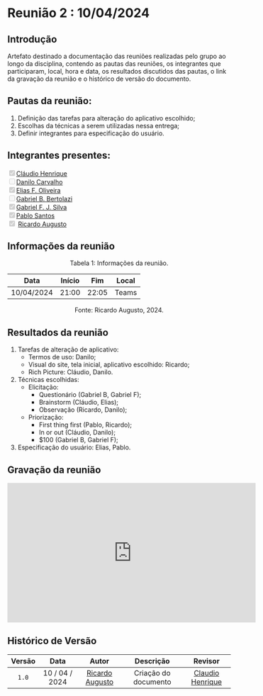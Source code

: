 # Reunião 2 : 10/04/2024

## Introdução

Artefato destinado a documentação das reuniões realizadas pelo grupo ao longo da disciplina, contendo as pautas das reuniões, os integrantes que participaram, local, hora e data, os resultados discutidos das pautas, o link da gravação da reunião e o histórico de versão do documento. 

## Pautas da reunião:

1. Definição das tarefas para alteração do aplicativo escolhido;
2. Escolhas da técnicas a serem utilizadas nessa entrega;
3. Definir integrantes para especificação do usuário.

## Integrantes presentes:

<label><input type="checkbox" checked disabled>[Cláudio Henrique][ClaudioGH]</label><br>
<label><input type="checkbox" disabled>[Danilo Carvalho][DaniloGH]</label><br>
<label><input type="checkbox" checked disabled>[Elias F. Oliveira][EliasGH]</label><br>
<label><input type="checkbox" disabled>[Gabriel B. Bertolazi][GabrielBGH]</label><br>
<label><input type="checkbox" checked disabled>[Gabriel F. J. Silva][GabrielFGH]</label><br>
<label><input type="checkbox" checked disabled>[Pablo Santos][PabloGH]</label><br>
<label><input type="checkbox" checked disabled> [Ricardo Augusto][RicardoGH]</label><br>

## Informações da reunião

<div style="text-align: center">
<p> Tabela 1: Informações da reunião. </p>
</div>

| Data | Início | Fim | Local
|:-:|:-:|:-:|:-:|
| 10/04/2024 | 21:00 | 22:05 | Teams
<div style="text-align: center">
<p> Fonte: Ricardo Augusto, 2024. </p>
</div>

## Resultados da reunião

1. Tarefas de alteração de aplicativo:
    - Termos de uso: Danilo;
    - Visual do site, tela inicial, aplicativo escolhido: Ricardo;
    - Rich Picture: Cláudio, Danilo.
2. Técnicas escolhidas:
    - Elicitação:
        - Questionário (Gabriel B, Gabriel F);
        - Brainstorm (Cláudio, Elias);
        - Observação (Ricardo, Danilo);
    - Priorização:
        - First thing first (Pablo, Ricardo);
        - In or out (Cláudio, Danilo);
        - $100 (Gabriel B, Gabriel F);
3. Especificação do usuário: Elias, Pablo.

## Gravação da reunião         

<iframe width="560" height="315" src="https://www.youtube.com/embed/TfYoQKv9ko4?si=AY7PYxgfc6x9Lfem" title="YouTube video player" frameborder="0" allow="accelerometer; autoplay; clipboard-write; encrypted-media; gyroscope; picture-in-picture; web-share" referrerpolicy="strict-origin-when-cross-origin" allowfullscreen></iframe>

## Histórico de Versão

| Versão | Data | Autor | Descrição | Revisor
|:-:|:-:|:-:|:-:|:-:|
|`1.0`| 10 / 04 / 2024 | [Ricardo Augusto][RicardoGH] | Criação do documento | [Claudio Henrique](https://github.com/claudiohsc)



[ClaudioGH]: https://github.com/claudiohsc
[DaniloGH]: https://github.com/Danilo-Carvalho-Antunes
[EliasGH]: https://github.com/EliasOliver21
[GabrielBGH]: https://github.com/Bertolazi
[GabrielFGH]: https://github.com/MMcLovin
[PabloGH]: https://github.com/pabloheika
[RicardoGH]: https://www.github.com/avmricardo
